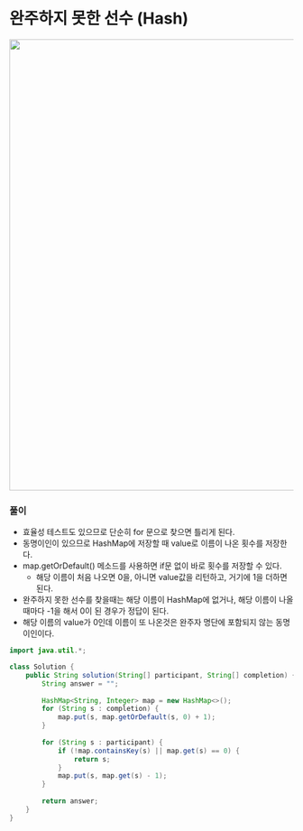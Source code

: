 # 완주하지 못한 선수 (Hash)

<img src="https://user-images.githubusercontent.com/35963403/164649395-2365a95d-ff9b-4488-87e7-8f35a5460447.PNG" width="800">

### 풀이

- 효율성 테스트도 있으므로 단순히 for 문으로 찾으면 틀리게 된다.
- 동명이인이 있으므로 HashMap에 저장할 때 value로 이름이 나온 횟수를 저장한다.
- map.getOrDefault() 메소드를 사용하면 if문 없이 바로 횟수를 저장할 수 있다.
  - 해당 이름이 처음 나오면 0을, 아니면 value값을 리턴하고, 거기에 1을 더하면 된다.
- 완주하지 못한 선수를 찾을때는 해당 이름이 HashMap에 없거나, 해당 이름이 나올때마다 -1을 해서 0이 된 경우가 정답이 된다.
- 해당 이름의 value가 0인데 이름이 또 나온것은 완주자 명단에 포함되지 않는 동명이인이다.

```java
import java.util.*;

class Solution {
    public String solution(String[] participant, String[] completion) {
        String answer = "";
        
        HashMap<String, Integer> map = new HashMap<>();
        for (String s : completion) {
            map.put(s, map.getOrDefault(s, 0) + 1);
        }
        
        for (String s : participant) {
            if (!map.containsKey(s) || map.get(s) == 0) {
                return s;
            }
            map.put(s, map.get(s) - 1);
        }
        
        return answer;
    }
}
```
